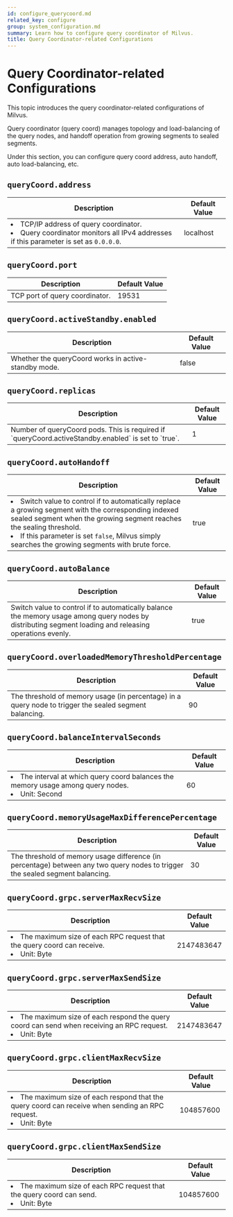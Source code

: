 ```yaml
---
id: configure_querycoord.md
related_key: configure
group: system_configuration.md
summary: Learn how to configure query coordinator of Milvus.
title: Query Coordinator-related Configurations
---
```


# Query Coordinator-related Configurations

This topic introduces the query coordinator-related configurations of Milvus.

Query coordinator (query coord) manages topology and load-balancing of the query nodes, and handoff operation from growing segments to sealed segments.

Under this section, you can configure query coord address, auto handoff, auto load-balancing, etc.


## `queryCoord.address`

<table id="queryCoord.address">
  <thead>
    <tr>
      <th class="width80">Description</th>
      <th class="width20">Default Value</th> 
    </tr>
  </thead>
  <tbody>
    <tr>
      <td>
        <li>TCP/IP address of query coordinator.</li>
        <li>Query coordinator monitors all IPv4 addresses if this parameter is set as <code>0.0.0.0</code>.</li>
      </td>
      <td>localhost</td>
    </tr>
  </tbody>
</table>

## `queryCoord.port`

<table id="queryCoord.port">
  <thead>
    <tr>
      <th class="width80">Description</th>
      <th class="width20">Default Value</th> 
    </tr>
  </thead>
  <tbody>
    <tr>
      <td>TCP port of query coordinator.</td>
      <td>19531</td>
    </tr>
  </tbody>
</table>

## `queryCoord.activeStandby.enabled`

<table id="rootCoord.dmlChannelNum">
  <thead>
    <tr>
      <th class="width80">Description</th>
      <th class="width20">Default Value</th> 
    </tr>
  </thead>
  <tbody>
    <tr>
      <td>
        Whether the queryCoord works in active-standby mode.
      </td>
      <td>false</td>
    </tr>
  </tbody>
</table>

## `queryCoord.replicas`

<table id="rootCoord.dmlChannelNum">
  <thead>
    <tr>
      <th class="width80">Description</th>
      <th class="width20">Default Value</th> 
    </tr>
  </thead>
  <tbody>
    <tr>
      <td>
        Number of queryCoord pods. This is required if `queryCoord.activeStandby.enabled` is set to `true`.
      </td>
      <td>1</td>
    </tr>
  </tbody>
</table>

## `queryCoord.autoHandoff`

<table id="queryCoord.autoHandoff">
  <thead>
    <tr>
      <th class="width80">Description</th>
      <th class="width20">Default Value</th> 
    </tr>
  </thead>
  <tbody>
    <tr>
      <td>
        <li>Switch value to control if to automatically replace a growing segment with the corresponding indexed sealed segment when the growing segment reaches the sealing threshold.</li>
        <li>If this parameter is set <code>false</code>, Milvus simply searches the growing segments with brute force.</li>
      </td>
      <td>true</td>
    </tr>
  </tbody>
</table>

## `queryCoord.autoBalance`

<table id="queryCoord.autoBalance">
  <thead>
    <tr>
      <th class="width80">Description</th>
      <th class="width20">Default Value</th> 
    </tr>
  </thead>
  <tbody>
    <tr>
      <td>
        Switch value to control if to automatically balance the memory usage among query nodes by distributing segment loading and releasing operations evenly.
      </td>
      <td>true</td>
    </tr>
  </tbody>
</table>

## `queryCoord.overloadedMemoryThresholdPercentage`

<table id="queryCoord.overloadedMemoryThresholdPercentage">
  <thead>
    <tr>
      <th class="width80">Description</th>
      <th class="width20">Default Value</th> 
    </tr>
  </thead>
  <tbody>
    <tr>
      <td>
        The threshold of memory usage (in percentage) in a query node to trigger the sealed segment balancing. 
      </td>
      <td>90</td>
    </tr>
  </tbody>
</table>

## `queryCoord.balanceIntervalSeconds`

<table id="queryCoord.balanceIntervalSeconds">
  <thead>
    <tr>
      <th class="width80">Description</th>
      <th class="width20">Default Value</th> 
    </tr>
  </thead>
  <tbody>
    <tr>
      <td>
        <li>The interval at which query coord balances the memory usage among query nodes.</li>
        <li>Unit: Second</li>
      </td>
      <td>60</td>
    </tr>
  </tbody>
</table>


## `queryCoord.memoryUsageMaxDifferencePercentage`

<table id="queryCoord.memoryUsageMaxDifferencePercentage">
  <thead>
    <tr>
      <th class="width80">Description</th>
      <th class="width20">Default Value</th> 
    </tr>
  </thead>
  <tbody>
    <tr>
      <td>
        The threshold of memory usage difference (in percentage) between any two query nodes to trigger the sealed segment balancing. 
      </td>
      <td>30</td>
    </tr>
  </tbody>
</table>

## `queryCoord.grpc.serverMaxRecvSize`

<table id="queryCoord.grpc.serverMaxRecvSize">
  <thead>
    <tr>
      <th class="width80">Description</th>
      <th class="width20">Default Value</th> 
    </tr>
  </thead>
  <tbody>
    <tr>
      <td>
        <li>The maximum size of each RPC request that the query coord can receive.</li>
        <li>Unit: Byte</li>
      </td>
      <td>2147483647</td>
    </tr>
  </tbody>
</table>

## `queryCoord.grpc.serverMaxSendSize`

<table id="queryCoord.grpc.serverMaxSendSize">
  <thead>
    <tr>
      <th class="width80">Description</th>
      <th class="width20">Default Value</th> 
    </tr>
  </thead>
  <tbody>
    <tr>
      <td>
        <li>The maximum size of each respond the query coord can send when receiving an RPC request.</li>
        <li>Unit: Byte</li>
      </td>
      <td>2147483647</td>
    </tr>
  </tbody>
</table>


## `queryCoord.grpc.clientMaxRecvSize`

<table id="queryCoord.grpc.clientMaxRecvSize">
  <thead>
    <tr>
      <th class="width80">Description</th>
      <th class="width20">Default Value</th> 
    </tr>
  </thead>
  <tbody>
    <tr>
      <td>
        <li>The maximum size of each respond that the query coord can receive when sending an RPC request.</li>
        <li>Unit: Byte</li>
      </td>
      <td>104857600</td>
    </tr>
  </tbody>
</table>

## `queryCoord.grpc.clientMaxSendSize`

<table id="queryCoord.grpc.clientMaxSendSize">
  <thead>
    <tr>
      <th class="width80">Description</th>
      <th class="width20">Default Value</th> 
    </tr>
  </thead>
  <tbody>
    <tr>
      <td>
        <li>The maximum size of each RPC request that the query coord can send.</li>
        <li>Unit: Byte</li>
      </td>
      <td>104857600</td>
    </tr>
  </tbody>
</table>